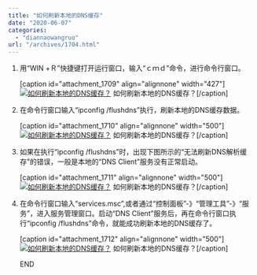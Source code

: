 ```yaml
---
title: "如何刷新本地的DNS缓存"
date: "2020-06-07"
categories: 
  - "diannaowangruo"
url: "/archives/1704.html"
---
```


1. 用“WIN +Ｒ”快捷键打开运行窗口，输入“ｃｍｄ”命令，进行命令行窗口。
    
    \[caption id="attachment\_1709" align="alignnone" width="427"\][![如何刷新本地的DNS缓存？](https://img.zhoujie218.top/wp-content/uploads/2020/06/unnamed-file-4.jpg)](https://img.zhoujie218.top/wp-content/uploads/2020/06/unnamed-file-4.jpg) 如何刷新本地的DNS缓存？\[/caption\]
    
2. 在命令行窗口输入“ipconfig /flushdns”执行，刷新本地的DNS缓存数据。
    
    \[caption id="attachment\_1710" align="alignnone" width="500"\][![如何刷新本地的DNS缓存？](https://img.zhoujie218.top/wp-content/uploads/2020/06/unnamed-file-5.jpg)](https://img.zhoujie218.top/wp-content/uploads/2020/06/unnamed-file-5.jpg) 如何刷新本地的DNS缓存？\[/caption\]
    
3. 如果在执行“ipconfig /flushdns”时，出现下图所示的“无法刷新DNS解析缓存”的错误，一般是本地的“DNS Client”服务没有正常启动。
    
    \[caption id="attachment\_1711" align="alignnone" width="500"\][![如何刷新本地的DNS缓存？](https://img.zhoujie218.top/wp-content/uploads/2020/06/unnamed-file-6.jpg)](https://img.zhoujie218.top/wp-content/uploads/2020/06/unnamed-file-6.jpg) 如何刷新本地的DNS缓存？\[/caption\]
    
4. 在命令行窗口输入“services.msc”,或者通过“控制面板”-》“管理工具”-》“服务”，进入服务管理窗口。启动“DNS Client”服务后，再在命令行窗口执行“ipconfig /flushdns”命令，就能成功刷新本地的DNS缓存了。
    
    \[caption id="attachment\_1712" align="alignnone" width="500"\][![如何刷新本地的DNS缓存？](https://img.zhoujie218.top/wp-content/uploads/2020/06/unnamed-file-7.jpg)](https://img.zhoujie218.top/wp-content/uploads/2020/06/unnamed-file-7.jpg) 如何刷新本地的DNS缓存？\[/caption\]
    
    END
